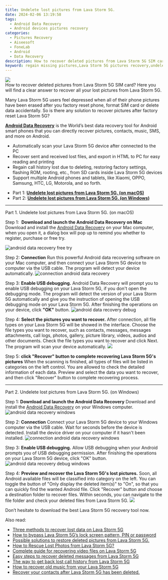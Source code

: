 ```yaml
---
title: Undelete lost pictures from Lava Storm 5G.
date: 2024-02-06 13:19:58
tags: 
  - Android Data Recovery
  - Android devices pictures recovery
categories: 
  - Pictures Recovery
  - Aiseesoft
  - FoneLab
  - Android
  - Data Recovery
description: How to recover deleted pictures from Lava Storm 5G SIM card? Here you will find a clear answer to recover all your lost pictures from Lava Storm 5G. 
keyword: regain missing pictures,Lava Storm 5G pictures recovery,undelete pictures from Lava Storm 5G,unerase pictures,retrieve wiped pictures Lava Storm 5G,android pictures retrieval,Lava Storm 5G pictures disappear,how can i find my deleted pictures Lava Storm 5G,how to get back deleted pictures Lava Storm 5G phone,how to recover pictures on Lava Storm 5G,get back deleted pictures from Lava Storm 5G android,pictures disappear Lava Storm 5G
---
```


<img src="https://img0mobiles.techidaily.com/images/best-assets/devices/lava/lava-storm-5g/5.jpg" class="atpl-imgstyle"  />

<div class="atpl-content atpl-for-fonelab-android recover-pictures">

<div class="atpl-post-description-part-1">
How to recover deleted pictures from Lava Storm 5G SIM card? Here you will find a clear answer to recover all your lost pictures from Lava Storm 5G. 
</div>

<div class="atpl-post-description-part-2">
<div class="tpl-content-sub-paragraph-normal">
    <p>
      Many Lava Storm 5G users feel depressed when all of their phone pictures have been erased after you factory reset phone, format SIM card or delete data accidentally. So is there any solution to recover pictures after factory reset Lava Storm 5G?
    </p>
</div>


</div>

<div class="atpl-post-description-part-3">
<div class="tpl-content-sub-paragraph-content">
  <p>
    <a href="https://tools.techidaily.com/aiseesoft-android-data-recovery/" target="_blank" rel="noopener"><strong>Android Data Recovery</strong></a> is the World’s best data recovery tool for Android smart phones that you can directly recover pictures, contacts, music, SMS, and more on Android.
  </p>
</div>
<div class="tpl-content-sub-paragraph-content">
  <ul class="tpl-content-sub-paragraph-ul-style">
    <li>Automatically scan your Lava Storm 5G device after connected to the PC</li>
    <li>Recover sent and received lost files, and export in HTML to PC for easy reading and printing</li>
    <li>Regain call history lost due to deleting, restoring factory settings, flashing ROM, rooting, etc., from SD cards inside Lava Storm 5G devices</li>
    <li>Support multiple Android phones and tablets, like Xiaomi, OPPO, Samsung, HTC, LG, Motorola, and so forth.</li>
  </ul>
</div>
</div>

<ul>
  <li>Part 1: <strong><a href="#p1"> Undelete lost pictures from Lava Storm 5G.  (on macOS)</a></strong></li>
  <li>Part 2: <strong><a href="#p2"> Undelete lost pictures from Lava Storm 5G.  (on Windows)</a></strong></li>
</ul>



<!-- Part 1 -->
<a id="p1" name="p1" ></a><hr>

<div>
  <span class="atpl-step-part-style">Part 1. Undelete lost pictures from Lava Storm 5G. (on macOS)</span>
</div>  

<span class="atpl-stepstyle-a"><span>Step 1: </span></span> <strong>Download and launch the Android Data Recovery on Mac</strong>
Download and install the <a href="https://tools.techidaily.com/aiseesoft-android-data-recovery/" target="_blank" rel="noopener">Android Data Recovery</a> on your Mac computer, when you open it, a dialog box will pop up to remind you whether to register, purchase or free try.

<img src="https://tools.techidaily.com/images/apps/aiseesoft/android-data-recovery/mac-free-try.png" class="atpl-imgstyle" alt="android data recovery free try" />

<span class="atpl-stepstyle-a"><span>Step 2: </span></span> <strong>Connection</strong>
Run this powerful Android data recovering software on your Mac computer, and then connect your Lava Storm 5G device to computer via the USB cable. The program will detect your device automatically.
<img src="https://tools.techidaily.com/images/apps/aiseesoft/android-data-recovery/mac-connection-interface.jpg" class="atpl-imgstyle" alt="connection android data recovery" />

<span class="atpl-stepstyle-a"><span>Step 3: </span></span> <strong>Enable USB debugging.</strong>
Android Data Recovery will prompt you to enable USB debugging on your Lava Storm 5G, if you don't open the debugging mode. The program will detect the version of your Lava Storm 5G automatically and give you the instruction of opening the USB debugging mode on your Lava Storm 5G. After finishing the operations on your device, click <strong>"OK"</strong> button.
<img src="https://tools.techidaily.com/images/apps/aiseesoft/android-data-recovery/mac-android-usb-debug.jpg"  class="atpl-imgstyle" alt="android data recovery debug" />

<span class="atpl-stepstyle-a"><span>Step 4: </span></span> <strong>Select the pictures you want to recover.</strong>
After connection, all file types on your Lava Storm 5G will be showed in the interface. Choose the file types you want to recover, such as contacts, messages, messages attachments, call logs, photos, gallery, picture library, videos, audios and other documents. Check the file types you want to recover and click Next. The program will scan your device automatically.
<img src="https://tools.techidaily.com/images/apps/aiseesoft/android-data-recovery/mac-choose-type-photos.jpg" class="atpl-imgstyle"  />

<span class="atpl-stepstyle-a"><span>Step 5: </span></span> <strong>click "Recover" button to  complete recovering Lava Storm 5G's pictures</strong>
When the scanning is finished, all types of files will be listed in categories on the left control. You are allowed to check the detailed information of each data. Preview and select the data you want to recover, and then click "Recover" button to complete recovering process.


<a id="p2" name="p2"></a><hr>

<!-- Part 2 -->
<div>
  <span class="atpl-step-part-style">Part 2. Undelete lost pictures from Lava Storm 5G. (on Windows)</span>
</div>

<span class="atpl-stepstyle-a"><span>Step 1: </span></span> <strong>Download and launch the Android Data Recovery</strong>
Download and install the <a href="https://tools.techidaily.com/aiseesoft-android-data-recovery/" target="_blank" rel="noopener">Android Data Recovery</a> on your Windows computer.
<img src="https://tools.techidaily.com/images/apps/aiseesoft/android-data-recovery/win-start-interface.png"  class="atpl-imgstyle" alt="android data recovery windows" />

<span class="atpl-stepstyle-a"><span>Step 2: </span></span> <strong>Connection</strong>
Connect your Lava Storm 5G device to your Windows computer via the USB cable. Wait for seconds before the device is detected. Install the device driver on your computer if it hasn't been installed.
<img src="https://tools.techidaily.com/images/apps/aiseesoft/android-data-recovery/win-connection-interface.png" class="atpl-imgstyle" alt="connection android data recovery windows" />

<span class="atpl-stepstyle-a"><span>Step 3: </span></span> <strong>Enable USB debugging.</strong>
Allow USB debugging when your Android prompts you of USB debugging permission. After finishing the operations on your Lava Storm 5G device, click "OK" button.
<img src="https://tools.techidaily.com/images/apps/aiseesoft/android-data-recovery/win-android-usb-debug.png" class="atpl-imgstyle" alt="android data recovery debug windows" />

<span class="atpl-stepstyle-a"><span>Step 4: </span></span> <strong>Preview and recover the Lava Storm 5G's lost pictures.</strong>
Soon, all Android available files will be classified into category on the left. You can toggle the button of "Only display the deleted item(s)" to "On", so that you can quickly find the wanted Android file. Click "Recover" button and choose a destination folder to recover files. Within seconds, you can navigate to the file folder and check your deleted files from Lava Storm 5G.
<img src="https://tools.techidaily.com/images/apps/aiseesoft/android-data-recovery/win-recover-photos.png" class="atpl-imgstyle"  />

<div class="atpl-post-description-part-4">
<div class="tpl-content-sub-paragraph-normal">
    <p>
        Don’t hesitate to download the best Lava Storm 5G recovery tool now.
    </p>
</div>
</div>

<ins class="adsbygoogle"
     style="display:block"
     data-ad-client="ca-pub-7571918770474297"
     data-ad-slot="8358498916"
     data-ad-format="auto"
     data-full-width-responsive="true"></ins>

<span class="atpl-alsoreadstyle">Also read:</span>
<div><ul>
<li><a href="/three-methods-to-recover-lost-data-on-lava-storm-5g-by-fonelab-android-recover-data/" target="_blank" rel="noopener"><u>Three methods to recover lost data on Lava Storm 5G</u></a></li>
<li><a href="/how-to-bypass-lava-storm-5g-s-lock-screen-pattern-pin-or-password-by-drfone-android-unlock-android-unlock/" target="_blank" rel="noopener"><u>How to bypass Lava Storm 5G’s lock screen pattern, PIN or password</u></a></li>
<li><a href="/possible-solutions-to-restore-deleted-pictures-from-lava-storm-5g-by-fonelab-android-recover-pictures/" target="_blank" rel="noopener"><u>Possible solutions to restore deleted pictures from Lava Storm 5G.</u></a></li>
<li><a href="/how-to-rescue-lost-photos-from-lava-storm-5g-by-fonelab-android-recover-photos/" target="_blank" rel="noopener"><u>How to Rescue Lost Photos from Lava Storm 5G?</u></a></li>
<li><a href="/complete-guide-for-recovering-video-files-on-lava-storm-5g-by-fonelab-android-recover-video/" target="_blank" rel="noopener"><u>Complete guide for recovering video files on Lava Storm 5G</u></a></li>
<li><a href="/easy-steps-to-recover-deleted-messages-from-lava-storm-5g-by-fonelab-android-recover-messages/" target="_blank" rel="noopener"><u>Easy steps to recover deleted messages from Lava Storm 5G</u></a></li>
<li><a href="/the-way-to-get-back-lost-call-history-from-lava-storm-5g-by-fonelab-android-recover-call-logs/" target="_blank" rel="noopener"><u>The way to get back lost call history from Lava Storm 5G</u></a></li>
<li><a href="/how-to-recover-old-music-from-your-lava-storm-5g-by-fonelab-android-recover-music/" target="_blank" rel="noopener"><u>How to recover old music from your Lava Storm 5G</u></a></li>
<li><a href="/recover-your-contacts-after-lava-storm-5g-has-been-deleted-by-fonelab-android-recover-contacts/" target="_blank" rel="noopener"><u>Recover your contacts after Lava Storm 5G has been deleted.</u></a></li>
</ul></div>

</div>
